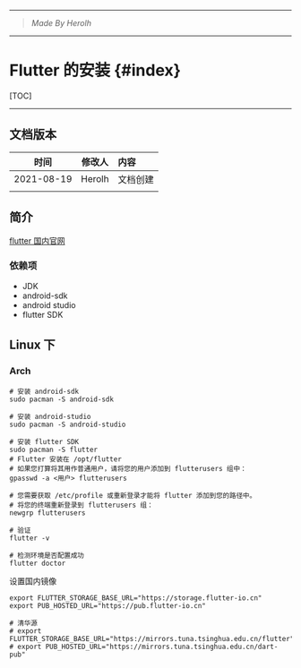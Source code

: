 ----------------------------------------------
> *Made By Herolh*
----------------------------------------------

# Flutter 的安装 {#index}

[TOC]



 







--------------------------------------------

## 文档版本

|    时间    | 修改人 | 内容     |
| :--------: | :----: | :------- |
| 2021-08-19 | Herolh | 文档创建 |
|            |        |          |



## 简介

[flutter 国内官网](https://flutter-io.cn/)



### 依赖项

- JDK
- android-sdk
- android studio
- flutter SDK



## Linux 下

### Arch 

```shell
# 安装 android-sdk
sudo pacman -S android-sdk

# 安装 android-studio
sudo pacman -S android-studio

# 安装 flutter SDK
sudo pacman -S flutter
# Flutter 安装在 /opt/flutter
# 如果您打算将其用作普通用户，请将您的用户添加到 flutterusers 组中：
gpasswd -a <用户> flutterusers

# 您需要获取 /etc/profile 或重新登录才能将 flutter 添加到您的路径中。
# 将您的终端重新登录到 flutterusers 组： 
newgrp flutterusers

# 验证
flutter -v

# 检测环境是否配置成功
flutter doctor
```



设置国内镜像

```shell
export FLUTTER_STORAGE_BASE_URL="https://storage.flutter-io.cn"
export PUB_HOSTED_URL="https://pub.flutter-io.cn"

# 清华源
# export FLUTTER_STORAGE_BASE_URL="https://mirrors.tuna.tsinghua.edu.cn/flutter"
# export PUB_HOSTED_URL="https://mirrors.tuna.tsinghua.edu.cn/dart-pub"
```



